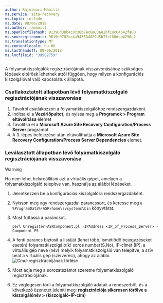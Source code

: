 ```yaml
---
author: Rajeswari-Mamilla
ms.service: site-recovery
ms.topic: include
ms.date: 08/06/2018
ms.author: ramamill
ms.openlocfilehash: 81390d38b4c0c38b7ac6883ae2bf18c64542fa00
ms.sourcegitcommit: 9819e9782be4a943534829d5b77cf60dea4290a2
ms.translationtype: MT
ms.contentlocale: hu-HU
ms.lasthandoff: 08/06/2018
ms.locfileid: "39582759"
---
```

A folyamatkiszolgálók regisztrációjának visszavonásához szükséges lépések eltérőek lehetnek attól függően, hogy milyen a konfigurációs kiszolgálóval való kapcsolatuk állapota.

### <a name="unregister-a-process-server-that-is-in-a-connected-state"></a>Csatlakoztatott állapotban lévő folyamatkiszolgáló regisztrációjának visszavonása

1. Távolról csatlakozzon a folyamatkiszolgálóhoz rendszergazdaként.
2. Indítsa el a **Vezérlőpultot**, és nyissa meg a **Programok > Program eltávolítása** elemet
3. Távolítsa el a **Microsoft Azure Site Recovery Configuration/Process Server** programot
4. A 3. lépés befejezése után eltávolíthatja a **Microsoft Azure Site Recovery Configuration/Process Server Dependencies** elemet.

### <a name="unregister-a-process-server-that-is-in-a-disconnected-state"></a>Leválasztott állapotban lévő folyamatkiszolgáló regisztrációjának visszavonása

> [!WARNING]
> Ha nem lehet helyreállítani azt a virtuális gépet, amelyen a folyamatkiszolgáló telepítve van, használja az alábbi lépéseket.

1. Jelentkezzen be a konfigurációs kiszolgálóra rendszergazdaként.
2. Nyisson meg egy rendszergazdai parancssort, és keresse meg a `%ProgramData%\ASR\home\svsystems\bin` könyvtárat.
3. Most futtassa a parancsot.

    ```
    perl Unregister-ASRComponent.pl -IPAddress <IP_of_Process_Server> -Component PS
    ```
4. A fenti parancs biztosít a listáját (lehet több, ismétlődő bejegyzéseket esetén) folyamatkiszolgáló(k) soros number(S.No), IP-címét (IP), a virtuális gép neve (név) melyik folyamatkiszolgáló van telepítve, a szív beat a virtuális gép (szívverési), ahogy az alábbi.
    ![Cmd-regisztrációjának törlése](media/site-recovery-vmware-unregister-process-server/Unregister-cmd.PNG)
5. Most adja meg a sorozatszámot szeretne folyamatkiszolgáló regisztrációjának.
6. Ez véglegesen törli a folyamatkiszolgáló adatait a rendszerből, és a következő üzenetet jeleníti meg: **regisztrációja sikeresen törölve a kiszolgálónév > (kiszolgáló-IP-cím)**

